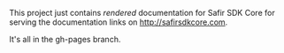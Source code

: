 This project just contains *rendered* documentation for Safir SDK Core for serving the
documentation links on http://safirsdkcore.com.

It's all in the gh-pages branch.

